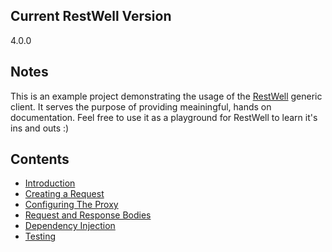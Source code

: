 ## Current RestWell Version
4.0.0

## Notes
This is an example project demonstrating the usage of the [RestWell](https://github.com/StephenMP/RestWell) generic client. It serves the purpose of providing meainingful, hands on documentation. Feel free to use it as a playground for RestWell to learn it's ins and outs :)

## Contents
* [Introduction](https://github.com/StephenMP/RestWell.Examples/tree/master/Introduction)
* [Creating a Request](https://github.com/StephenMP/RestWell.Examples/tree/master/CreatingARequest.cs)
* [Configuring The Proxy](https://github.com/StephenMP/RestWell.Examples/tree/master/ConfiguringTheProxy)
* [Request and Response Bodies](https://github.com/StephenMP/RestWell.Examples/tree/master/RequestAndResponseBodies)
* [Dependency Injection](https://github.com/StephenMP/RestWell.Examples/tree/master/DependencyInjection)
* [Testing](https://github.com/StephenMP/RestWell.Examples/tree/master/Testing)

